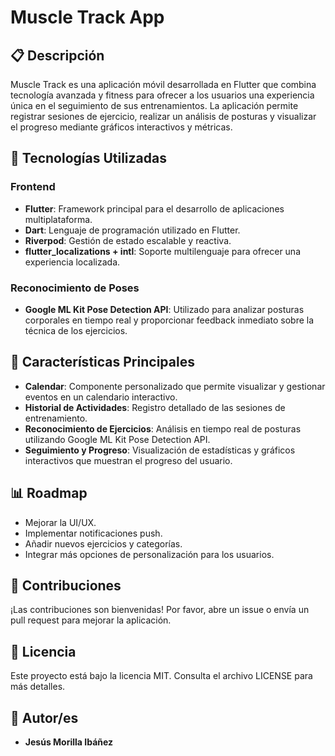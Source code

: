 # Muscle Track App

## 📋 Descripción
Muscle Track es una aplicación móvil desarrollada en Flutter que combina tecnología avanzada y fitness para ofrecer a los usuarios una experiencia única en el seguimiento de sus entrenamientos. La aplicación permite registrar sesiones de ejercicio, realizar un análisis de posturas y visualizar el progreso mediante gráficos interactivos y métricas.

## 🚀 Tecnologías Utilizadas

### Frontend
- **Flutter**: Framework principal para el desarrollo de aplicaciones multiplataforma.
- **Dart**: Lenguaje de programación utilizado en Flutter.
- **Riverpod**: Gestión de estado escalable y reactiva.
- **flutter_localizations + intl**: Soporte multilenguaje para ofrecer una experiencia localizada.

### Reconocimiento de Poses
- **Google ML Kit Pose Detection API**: Utilizado para analizar posturas corporales en tiempo real y proporcionar feedback inmediato sobre la técnica de los ejercicios.

## 📅 Características Principales
- **Calendar**: Componente personalizado que permite visualizar y gestionar eventos en un calendario interactivo.
- **Historial de Actividades**: Registro detallado de las sesiones de entrenamiento.
- **Reconocimiento de Ejercicios**: Análisis en tiempo real de posturas utilizando Google ML Kit Pose Detection API.
- **Seguimiento y Progreso**: Visualización de estadísticas y gráficos interactivos que muestran el progreso del usuario.

## 📊 Roadmap
- Mejorar la UI/UX.
- Implementar notificaciones push.
- Añadir nuevos ejercicios y categorías.
- Integrar más opciones de personalización para los usuarios.

## 🤝 Contribuciones
¡Las contribuciones son bienvenidas! Por favor, abre un issue o envía un pull request para mejorar la aplicación.

## 📄 Licencia
Este proyecto está bajo la licencia MIT. Consulta el archivo LICENSE para más detalles.

## 👤 Autor/es
- **Jesús Morilla Ibáñez**

